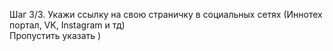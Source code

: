 Шаг 3/3\. Укажи ссылку на свою страничку в социальных сетях \(Иннотех портал, VK, Instagram и тд\)  
Пропустить указать \)